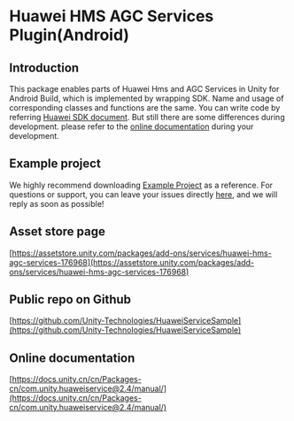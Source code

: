 # Huawei HMS AGC Services Plugin(Android)
## Introduction
This package enables parts of Huawei Hms and AGC Services in Unity for Android Build, which is implemented by wrapping SDK. Name and usage of corresponding classes and functions are the same. You can write code by referring [Huawei SDK document](https://developer.huawei.com/consumer/en/doc/development/HMS-Guides/account-introduction-v4). But still there are some differences during development. please refer to the [online documentation](https://docs.unity.cn/cn/Packages-cn/com.unity.huaweiservice@2.4/manual/) during your development.

## Example project
We highly recommend downloading [Example Project](https://github.com/Unity-Technologies/HuaweiServiceSample/tree/master/Assets/HuaweiServiceDemo) as a reference. For questions or support, you can leave your issues directly [here](https://github.com/Unity-Technologies/HuaweiServiceSample/issues), and we will reply as soon as possible!

## Asset store page
[https://assetstore.unity.com/packages/add-ons/services/huawei-hms-agc-services-176968](https://assetstore.unity.com/packages/add-ons/services/huawei-hms-agc-services-176968)

## Public repo on Github
[https://github.com/Unity-Technologies/HuaweiServiceSample](https://github.com/Unity-Technologies/HuaweiServiceSample)

## Online documentation
[https://docs.unity.cn/cn/Packages-cn/com.unity.huaweiservice@2.4/manual/](https://docs.unity.cn/cn/Packages-cn/com.unity.huaweiservice@2.4/manual/)

